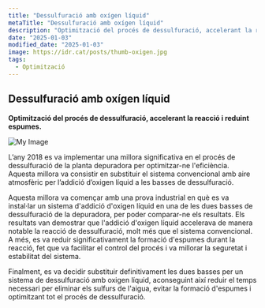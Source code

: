 ```yaml
---
title: "Dessulfuració amb oxígen líquid"
metaTitle: "Dessulfuració amb oxígen líquid"
description: "Optimització del procés de dessulfuració, accelerant la reacció i reduint espumes."
date: "2025-01-03"
modified_date: "2025-01-03"
image: https://idr.cat/posts/thumb-oxigen.jpg
tags:
  - Optimització
---
```


## Dessulfuració amb oxígen líquid

<!-- <img className="PostImg" src="https://www.idr.cat/posts/resalt1.jpg"> -->

<!-- #### Resum -->

<strong>Optimització del procés de dessulfuració, accelerant la reacció i reduint espumes.</strong>

![My Image](/posts/oxigen.jpg)

L’any 2018 es va implementar una millora significativa en el procés de dessulfuració de la planta depuradora per optimitzar-ne l'eficiència. Aquesta millora va consistir en substituir el sistema convencional amb aire atmosfèric per l’addició d’oxigen líquid a les basses de dessulfuració.

Aquesta millora va començar amb una prova industrial en què es va instal·lar un sistema d'addició d'oxigen líquid en una de les dues basses de dessulfuració de la depuradora, per poder comparar-ne els resultats. Els resultats van demostrar que l'addició d'oxigen líquid accelerava de manera notable la reacció de dessulfuració, molt més que el sistema convencional. A més, es va reduir significativament la formació d'espumes durant la reacció, fet que va facilitar el control del procés i va millorar la seguretat i estabilitat del sistema.

Finalment, es va decidir substituir definitivament les dues basses per un sistema de dessulfuració amb oxigen líquid, aconseguint així reduir el temps necessari per eliminar els sulfurs de l'aigua, evitar la formació d'espumes i optimitzant tot el procés de dessulfuració.
